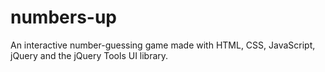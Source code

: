 numbers-up
==========

An interactive number-guessing game made with HTML, CSS, JavaScript, jQuery and the jQuery Tools UI library.
